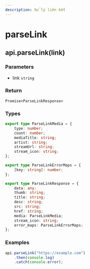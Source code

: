 ```yaml
---
description: Xử lý liên kết
---
```


# parseLink

## api.parseLink(link)

### Parameters

* link `string`

### Return

`Promise<ParseLinkResponse>`

### Types

```typescript
export type ParseLinkMedia = {
    type: number;
    count: number;
    mediaTitle: string;
    artist: string;
    streamUrl: string;
    stream_icon: string;
};

export type ParseLinkErrorMaps = {
    [key: string]: number;
};

export type ParseLinkResponse = {
    data: any;
    thumb: string;
    title: string;
    desc: string;
    src: string;
    href: string;
    media: ParseLinkMedia;
    stream_icon: string;
    error_maps: ParseLinkErrorMaps;
};
```

### Examples

```javascript
api.parseLink("https://example.com")
    .then(console.log)
    .catch(console.error);
```
